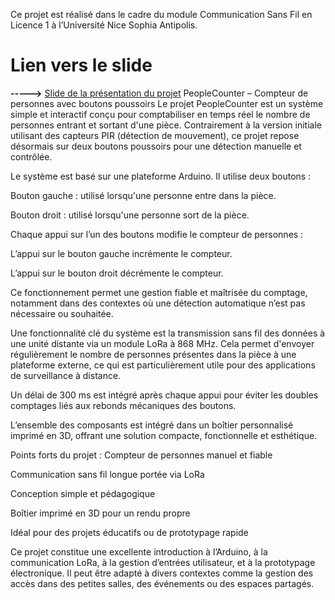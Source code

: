 Ce projet est réalisé dans le cadre du module Communication Sans Fil en Licence 1 à l’Université
Nice Sophia Antipolis.

# Lien vers le slide

**----->** [Slide de la présentation du projet](peoplecounter/PEOPLECOUNTER.pdf)
PeopleCounter – Compteur de personnes avec boutons poussoirs
Le projet PeopleCounter est un système simple et interactif conçu pour comptabiliser en temps réel le nombre de personnes entrant et sortant d'une pièce. Contrairement à la version initiale utilisant des capteurs PIR (détection de mouvement), ce projet repose désormais sur deux boutons poussoirs pour une détection manuelle et contrôlée.

Le système est basé sur une plateforme Arduino. Il utilise deux boutons :

Bouton gauche : utilisé lorsqu'une personne entre dans la pièce.

Bouton droit : utilisé lorsqu'une personne sort de la pièce.

Chaque appui sur l’un des boutons modifie le compteur de personnes :

L’appui sur le bouton gauche incrémente le compteur.

L’appui sur le bouton droit décrémente le compteur.

Ce fonctionnement permet une gestion fiable et maîtrisée du comptage, notamment dans des contextes où une détection automatique n’est pas nécessaire ou souhaitée.

Une fonctionnalité clé du système est la transmission sans fil des données à une unité distante via un module LoRa à 868 MHz. Cela permet d'envoyer régulièrement le nombre de personnes présentes dans la pièce à une plateforme externe, ce qui est particulièrement utile pour des applications de surveillance à distance.

Un délai de 300 ms est intégré après chaque appui pour éviter les doubles comptages liés aux rebonds mécaniques des boutons.

L’ensemble des composants est intégré dans un boîtier personnalisé imprimé en 3D, offrant une solution compacte, fonctionnelle et esthétique.

Points forts du projet :
Compteur de personnes manuel et fiable

Communication sans fil longue portée via LoRa

Conception simple et pédagogique

Boîtier imprimé en 3D pour un rendu propre

Idéal pour des projets éducatifs ou de prototypage rapide

Ce projet constitue une excellente introduction à l’Arduino, à la communication LoRa, à la gestion d’entrées utilisateur, et à la prototypage électronique. Il peut être adapté à divers contextes comme la gestion des accès dans des petites salles, des événements ou des espaces partagés.

